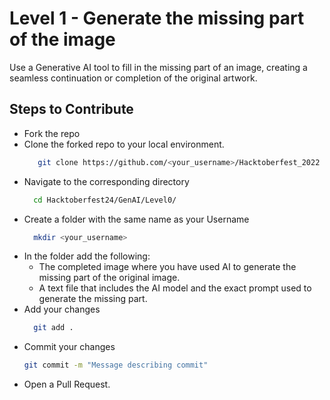 # Level 1 - Generate the missing part of the image
Use a Generative AI tool to fill in the missing part of an image, creating a seamless continuation or completion of the original artwork.
## Steps to Contribute
+ Fork the repo
+ Clone the forked repo to your local environment.
  ```bash
     git clone https://github.com/<your_username>/Hacktoberfest_2022
  ```
+ Navigate to the corresponding directory
  ```bash
    cd Hacktoberfest24/GenAI/Level0/
  ```
+ Create a folder with the same name as your Username
  ```bash
    mkdir <your_username>
  ```
+ In the folder add the following:
  - The completed image where you have used AI to generate the missing part of the original image.
  - A text file that includes the AI model and the exact prompt used to generate the missing part.
+ Add your changes
  ```bash
    git add .
  ```
+ Commit your changes
  ```bash
  git commit -m "Message describing commit"
  ```
+ Open a Pull Request.
